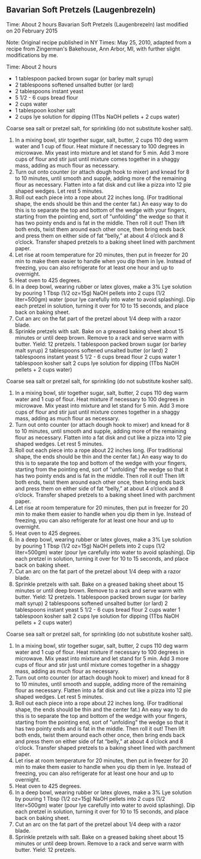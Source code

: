 ## Bavarian Soft Pretzels (Laugenbrezeln)

Time: About 2 hours 
Bavarian Soft Pretzels (Laugenbrezeln)
last modified on 20 February 2015

Note: Original recipe published in NY Times: May 25, 2010, adapted from a recipe from Zingerman's Bakehouse, Ann Arbor, MI, with further slight modifications by me.

Time: About 2 hours 
* 1 tablespoon packed brown sugar (or barley malt syrup)
* 2 tablespoons softened unsalted butter (or lard)
* 2 tablespoons instant yeast
* 5 1/2 - 6 cups bread flour
* 2 cups water
* 1 tablespoon kosher salt
* 2 cups lye solution for dipping (1Tbs NaOH pellets + 2 cups water)

Coarse sea salt or pretzel salt, for sprinkling (do not substitute kosher salt). 
1. In a mixing bowl, stir together sugar, salt, butter, 2 cups 110 deg warm water and 1 cup of flour. Heat mixture if necessary to 100 degrees in microwave. Mix yeast into mixture and let stand for 5 min. Add 3 more cups of flour and stir just until mixture comes together in a shaggy mass, adding as much flour as necessary. 
2. Turn out onto counter (or attach dough hook to mixer) and knead for 8 to 10 minutes, until smooth and supple, adding more of the remaining flour as necessary. Flatten into a fat disk and cut like a pizza into 12 pie shaped wedges. Let rest 5 minutes. 
3. Roll out each piece into a rope about 22 inches long. (For traditional shape, the ends should be thin and the center fat.) An easy way to do this is to separate the top and bottom of the wedge with your fingers, starting from the pointing end, sort of "unfolding" the wedge so that it has two pointy ends and is fat in the middle. Then roll it out! Then lift both ends, twist them around each other once, then bring ends back and press them on either side of fat “belly,” at about 4 o’clock and 8 o’clock. Transfer shaped pretzels to a baking sheet lined with parchment paper.
4. Let rise at room temperature for 20 minutes, then put in freezer for 20 min to make them easier to handle when you dip them in lye. Instead of freezing, you can also refrigerate for at least one hour and up to overnight. 
5. Heat oven to 425 degrees. 
6. In a deep bowl, wearing rubber or latex gloves, make a 3% Lye solution by pouring 1 Tbsp (1/2 oz=15g) NaOH pellets into 2 cups (1/2 liter=500gm) water (pour lye carefully into water to avoid splashing). Dip each pretzel in solution, turning it over for 10 to 15 seconds, and place back on baking sheet. 
7. Cut an arc on the fat part of the pretzel about 1/4 deep with a razor blade.
8. Sprinkle pretzels with salt. Bake on a greased baking sheet about 15 minutes or until deep brown. Remove to a rack and serve warm with butter.
Yield: 12 pretzels. 1 tablespoon packed brown sugar (or barley malt syrup)
2 tablespoons softened unsalted butter (or lard)
2 tablespoons instant yeast
5 1/2 - 6 cups bread flour
2 cups water
1 tablespoon kosher salt
2 cups lye solution for dipping (1Tbs NaOH pellets + 2 cups water)

Coarse sea salt or pretzel salt, for sprinkling (do not substitute kosher salt). 
1. In a mixing bowl, stir together sugar, salt, butter, 2 cups 110 deg warm water and 1 cup of flour. Heat mixture if necessary to 100 degrees in microwave. Mix yeast into mixture and let stand for 5 min. Add 3 more cups of flour and stir just until mixture comes together in a shaggy mass, adding as much flour as necessary. 
2. Turn out onto counter (or attach dough hook to mixer) and knead for 8 to 10 minutes, until smooth and supple, adding more of the remaining flour as necessary. Flatten into a fat disk and cut like a pizza into 12 pie shaped wedges. Let rest 5 minutes. 
3. Roll out each piece into a rope about 22 inches long. (For traditional shape, the ends should be thin and the center fat.) An easy way to do this is to separate the top and bottom of the wedge with your fingers, starting from the pointing end, sort of "unfolding" the wedge so that it has two pointy ends and is fat in the middle. Then roll it out! Then lift both ends, twist them around each other once, then bring ends back and press them on either side of fat “belly,” at about 4 o’clock and 8 o’clock. Transfer shaped pretzels to a baking sheet lined with parchment paper.
4. Let rise at room temperature for 20 minutes, then put in freezer for 20 min to make them easier to handle when you dip them in lye. Instead of freezing, you can also refrigerate for at least one hour and up to overnight. 
5. Heat oven to 425 degrees. 
6. In a deep bowl, wearing rubber or latex gloves, make a 3% Lye solution by pouring 1 Tbsp (1/2 oz=15g) NaOH pellets into 2 cups (1/2 liter=500gm) water (pour lye carefully into water to avoid splashing). Dip each pretzel in solution, turning it over for 10 to 15 seconds, and place back on baking sheet. 
7. Cut an arc on the fat part of the pretzel about 1/4 deep with a razor blade.
8. Sprinkle pretzels with salt. Bake on a greased baking sheet about 15 minutes or until deep brown. Remove to a rack and serve warm with butter.
Yield: 12 pretzels.  1 tablespoon packed brown sugar (or barley malt syrup)
2 tablespoons softened unsalted butter (or lard)
2 tablespoons instant yeast
5 1/2 - 6 cups bread flour
2 cups water
1 tablespoon kosher salt
2 cups lye solution for dipping (1Tbs NaOH pellets + 2 cups water)

Coarse sea salt or pretzel salt, for sprinkling (do not substitute kosher salt). 
1. In a mixing bowl, stir together sugar, salt, butter, 2 cups 110 deg warm water and 1 cup of flour. Heat mixture if necessary to 100 degrees in microwave. Mix yeast into mixture and let stand for 5 min. Add 3 more cups of flour and stir just until mixture comes together in a shaggy mass, adding as much flour as necessary. 
2. Turn out onto counter (or attach dough hook to mixer) and knead for 8 to 10 minutes, until smooth and supple, adding more of the remaining flour as necessary. Flatten into a fat disk and cut like a pizza into 12 pie shaped wedges. Let rest 5 minutes. 
3. Roll out each piece into a rope about 22 inches long. (For traditional shape, the ends should be thin and the center fat.) An easy way to do this is to separate the top and bottom of the wedge with your fingers, starting from the pointing end, sort of "unfolding" the wedge so that it has two pointy ends and is fat in the middle. Then roll it out! Then lift both ends, twist them around each other once, then bring ends back and press them on either side of fat “belly,” at about 4 o’clock and 8 o’clock. Transfer shaped pretzels to a baking sheet lined with parchment paper.
4. Let rise at room temperature for 20 minutes, then put in freezer for 20 min to make them easier to handle when you dip them in lye. Instead of freezing, you can also refrigerate for at least one hour and up to overnight. 
5. Heat oven to 425 degrees. 
6. In a deep bowl, wearing rubber or latex gloves, make a 3% Lye solution by pouring 1 Tbsp (1/2 oz=15g) NaOH pellets into 2 cups (1/2 liter=500gm) water (pour lye carefully into water to avoid splashing). Dip each pretzel in solution, turning it over for 10 to 15 seconds, and place back on baking sheet. 
7. Cut an arc on the fat part of the pretzel about 1/4 deep with a razor blade.
8. Sprinkle pretzels with salt. Bake on a greased baking sheet about 15 minutes or until deep brown. Remove to a rack and serve warm with butter.
Yield: 12 pretzels. 
